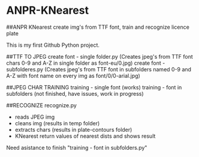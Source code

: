 # ANPR-KNearest
##ANPR KNearest create img's from TTF font, train and recognize licence plate

This is my first Github Python project.

##TTF TO JPEG
create font - single folder.py (Creates jpeg's from TTF font chars 0-9 and A-Z in single folder as font-eu/0.jpg)
create font - subfolderes.py (Creates jpeg's from TTF font in subfolders named  0-9 and A-Z with font name on every img as font/0/0-arial.jpg)

##JPEG CHAR TRAINING
training - single font (works)
training - font in subfolders (not finished, have issues, work in progress)

##RECOGNIZE
recognize.py
* reads JPEG img
* cleans img (results in temp folder)
* extracts chars (results in plate-contours folder)
* KNearest return values of nearest dists and shows result

Need asistance to finish "training - font in subfolders.py"
